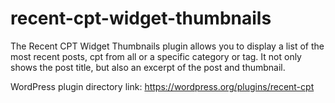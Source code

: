 # recent-cpt-widget-thumbnails

The Recent CPT Widget Thumbnails plugin allows you to display a list of the most recent posts, cpt from all or a specific category or tag. It not only shows the post title, but also an excerpt of the post and thumbnail.

WordPress plugin directory link: https://wordpress.org/plugins/recent-cpt
